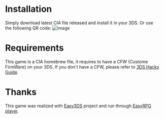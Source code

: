 # Installation
Simply download latest CIA file released and install it in your 3DS.
Or use the following QR code:
![image](https://github.com/user-attachments/assets/c515f69b-1b78-44bb-8c46-657b09f95166)

# Requirements
This game is a CIA homebrew file, it requires to have a CFW (Custome FirmWare) on your 3DS. If you don't have a CFW, please refer to [3DS Hacks Guide](https://3ds.hacks.guide/).

# Thanks
This game was realized with [Easy3DS](https://github.com/msikma/Easy3DS) project and run through [EasyRPG player](https://github.com/EasyRPG/Player).
